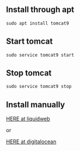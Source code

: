 ## Install through apt

```
sudo apt install tomcat9
```

## Start tomcat

```
sudo service tomcat9 start
```

## Stop tomcat

```
sudo service tomcat9 stop
```

## Install manually

[HERE at liquidweb](https://www.liquidweb.com/kb/how-to-install-apache-tomcat-9-on-ubuntu-18-04/)

or

[HERE at digitalocean](https://www.digitalocean.com/community/tutorials/install-tomcat-9-ubuntu-1804)
